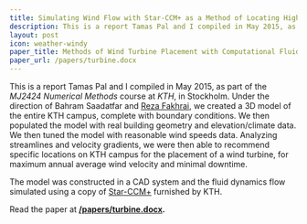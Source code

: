 ```yaml
---
title: Simulating Wind Flow with Star-CCM+ as a Method of Locating High-Velocity Regions
description: This is a report Tamas Pal and I compiled in May 2015, as part of the MJ2424 Numerical Methods course at KTH, in Stockholm.
layout: post
icon: weather-windy
paper_title: Methods of Wind Turbine Placement with Computational Fluid Dynamics
paper_url: /papers/turbine.docx
---
```


This is a report Tamas Pal and I compiled in May 2015, as part of the _MJ2424 Numerical Methods_ course at _KTH_, in Stockholm. Under the direction of Bahram Saadatfar and [Reza Fakhrai](https://www.kth.se/en/itm/inst/energiteknik/forskning/kraft_varme/personal/reza-fakhrai-1.21104), we created a 3D model of the entire KTH campus, complete with boundary conditions. We then populated the model with real building geometry and elevation/climate data. We then tuned the model with reasonable wind speeds data. Analyzing streamlines and velocity gradients, we were then able to recommend specific locations on KTH campus for the placement of a wind turbine, for maximum annual average wind velocity and minimal downtime. 

The model was constructed in a CAD system and the fluid dynamics flow simulated using a copy of [Star-CCM+](http://www.cd-adapco.com/products/star-ccm%C2%AE) furnished by KTH.

Read the paper at **[/papers/turbine.docx](/papers/turbine.docx).**
